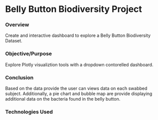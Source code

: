 # Belly Button Biodiversity Project

### Overview

Create and interactive dashboard to explore a Belly Button Biodiversity Dataset.

### Objective/Purpose

Explore Plotly visualiztion tools with a dropdown contorelled dashboard.

### Conclusion

Based on the data provide the user can views data on each swabbed subject.  Additionally, a pie chart and bubble map are provide displaying additional data on the bacteria found in the belly button.

### Technologies Used
